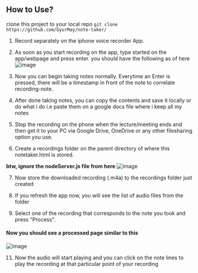 ## How to Use?
clone this project to your local repo ```git clone https://github.com/GyurMay/note-taker/```

1. Record separately on the iphone voice recorder App.

2. As soon as you start recording on the app, type started on the app/webpage and press enter. you should have the following as of here
![image](https://user-images.githubusercontent.com/19346467/212520528-da5ee70c-6a9e-4214-af08-42e485e2bca9.png)

3. Now you can begin taking notes normally. Everytime an Enter is pressed, there will be a timestamp in front of the note to correlate recording-note.

4. After done taking notes, you can copy the contents and save it locally or do what i do i.e paste them on a google docs file where i keep all my notes

5. Stop the recording on the phone when the lecture/meeting ends and then get it to your PC via Google Drive, OneDrive or any other filesharing option you use.

6. Create a recordings folder on the parent directory of where this notetaker.html is stored.

**btw, ignore the nodeServer.js file from here** ![image](https://user-images.githubusercontent.com/19346467/212520692-06e0717b-db1d-4323-83eb-c84f22d0fbd5.png)

7. Now store the downloaded recording (.m4a) to the recordings folder just created

9. If you refresh the app now, you will see the list of audio files from the folder

10. Select one of the recording that corresponds to the note you took and press "Process".

#### Now you should see a processed page similar to this
![image](https://user-images.githubusercontent.com/19346467/212520787-b2ca7367-5eb6-446c-a772-7566a05aa703.png)


11. Now the audio will start playing and you can click on the note lines to play the recording at that particular point of your recording
